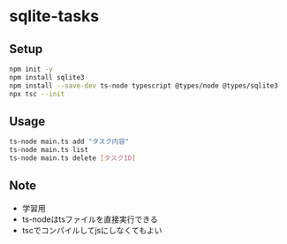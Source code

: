 # sqlite-tasks

## Setup

```bash
npm init -y
npm install sqlite3
npm install --save-dev ts-node typescript @types/node @types/sqlite3
npx tsc --init
```

## Usage

```bash
ts-node main.ts add "タスク内容"
ts-node main.ts list
ts-node main.ts delete [タスクID]
```

## Note

- 学習用
- ts-nodeはtsファイルを直接実行できる
- tscでコンパイルしてjsにしなくてもよい
